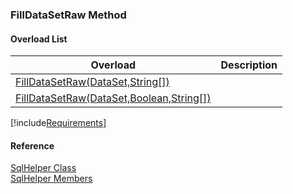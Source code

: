 ﻿### FillDataSetRaw Method

#### Overload List

| Overload | Description |
| --- | --- |
| [FillDataSetRaw(DataSet,String\[\])](FChoice.Common~FChoice.Common.Data.SqlHelper~FillDataSetRaw(DataSet,String[]).md) |   |
| [FillDataSetRaw(DataSet,Boolean,String\[\])](FChoice.Common~FChoice.Common.Data.SqlHelper~FillDataSetRaw(DataSet,Boolean,String[]).md) |   |

[!include[Requirements](../partials/requirements.md)]



#### Reference

[SqlHelper Class](FChoice.Common~FChoice.Common.Data.SqlHelper.md)  
[SqlHelper Members](FChoice.Common~FChoice.Common.Data.SqlHelper_members.md)